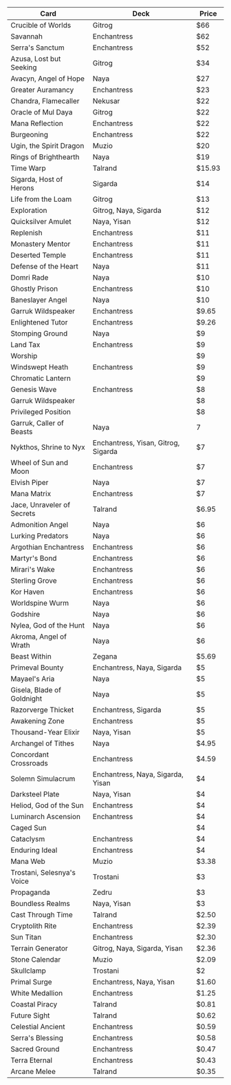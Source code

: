 Card | Deck | Price
--- | ---| ---|
Crucible of Worlds | Gitrog | $66
Savannah | Enchantress | $62
Serra's Sanctum | Enchantress | $52
Azusa, Lost but Seeking | Gitrog | $34
Avacyn, Angel of Hope | Naya | $27
Greater Auramancy | Enchantress | $23
Chandra, Flamecaller | Nekusar | $22
Oracle of Mul Daya | Gitrog | $22
Mana Reflection | Enchantress | $22
Burgeoning | Enchantress | $22
Ugin, the Spirit Dragon | Muzio | $20
Rings of Brighthearth | Naya | $19
Time Warp | Talrand | $15.93
Sigarda, Host of Herons | Sigarda | $14
Life from the Loam | Gitrog | $13
Exploration | Gitrog, Naya, Sigarda | $12
Quicksilver Amulet | Naya, Yisan | $12
Replenish | Enchantress | $11
Monastery Mentor | Enchantress | $11
Deserted Temple | Enchantress | $11
Defense of the Heart | Naya | $11
Domri Rade | Naya | $10
Ghostly Prison | Enchantress | $10
Baneslayer Angel | Naya | $10
Garruk Wildspeaker | Enchantress | $9.65
Enlightened Tutor | Enchantress | $9.26
Stomping Ground | Naya | $9
Land Tax | Enchantress | $9
Worship | | $9
Windswept Heath | Enchantress | $9
Chromatic Lantern | | $9
Genesis Wave | Enchantress | $8
Garruk Wildspeaker | | $8
Privileged Position | | $8
Garruk, Caller of Beasts | Naya | 7
Nykthos, Shrine to Nyx | Enchantress, Yisan, Gitrog, Sigarda  | $7
Wheel of Sun and Moon | Enchantress | $7
Elvish Piper | Naya | $7
Mana Matrix | Enchantress | $7
Jace, Unraveler of Secrets | Talrand | $6.95
Admonition Angel | Naya | $6
Lurking Predators | Naya | $6
Argothian Enchantress | Enchantress | $6
Martyr's Bond | Enchantress | $6
Mirari's Wake | Enchantress | $6
Sterling Grove | Enchantress | $6
Kor Haven | Enchantress | $6
Worldspine Wurm | Naya | $6
Godshire | Naya | $6
Nylea, God of the Hunt | Naya | $6
Akroma, Angel of Wrath | Naya | $6
Beast Within | Zegana | $5.69
Primeval Bounty | Enchantress, Naya, Sigarda | $5
Mayael's Aria | Naya | $5
Gisela, Blade of Goldnight | Naya | $5
Razorverge Thicket | Enchantress, Sigarda | $5
Awakening Zone | Enchantress | $5
Thousand-Year Elixir | Naya, Yisan | $5
Archangel of Tithes | Naya | $4.95
Concordant Crossroads | Enchantress | $4.59
Solemn Simulacrum | Enchantress, Naya, Sigarda, Yisan | $4
Darksteel Plate | Naya, Yisan | $4
Heliod, God of the Sun | Enchantress | $4
Luminarch Ascension | Enchantress | $4
Caged Sun | | $4
Cataclysm | Enchantress | $4
Enduring Ideal | Enchantress | $4
Mana Web | Muzio | $3.38
Trostani, Selesnya's Voice | Trostani | $3
Propaganda | Zedru | $3
Boundless Realms | Naya, Yisan | $3
Cast Through Time | Talrand | $2.50
Cryptolith Rite | Enchantress | $2.39
Sun Titan | Enchantress | $2.30
Terrain Generator | Gitrog, Naya, Sigarda, Yisan | $2.36
Stone Calendar | Muzio | $2.09
Skullclamp | Trostani | $2
Primal Surge | Enchantress, Naya, Yisan | $1.60
White Medallion | Enchantress | $1.25
Coastal Piracy | Talrand | $0.81
Future Sight | Talrand | $0.62
Celestial Ancient | Enchantress | $0.59
Serra's Blessing | Enchantress | $0.58
Sacred Ground | Enchantress | $0.47
Terra Eternal | Enchantress | $0.43
Arcane Melee | Talrand | $0.35
